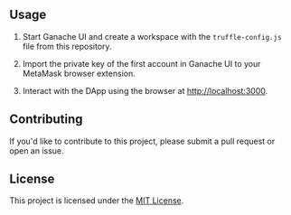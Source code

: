 
## Usage

1. Start Ganache UI and create a workspace with the `truffle-config.js` file from this repository.

2. Import the private key of the first account in Ganache UI to your MetaMask browser extension.

3. Interact with the DApp using the browser at [http://localhost:3000](http://localhost:3000).

## Contributing

If you'd like to contribute to this project, please submit a pull request or open an issue.

## License

This project is licensed under the [MIT License](LICENSE).

